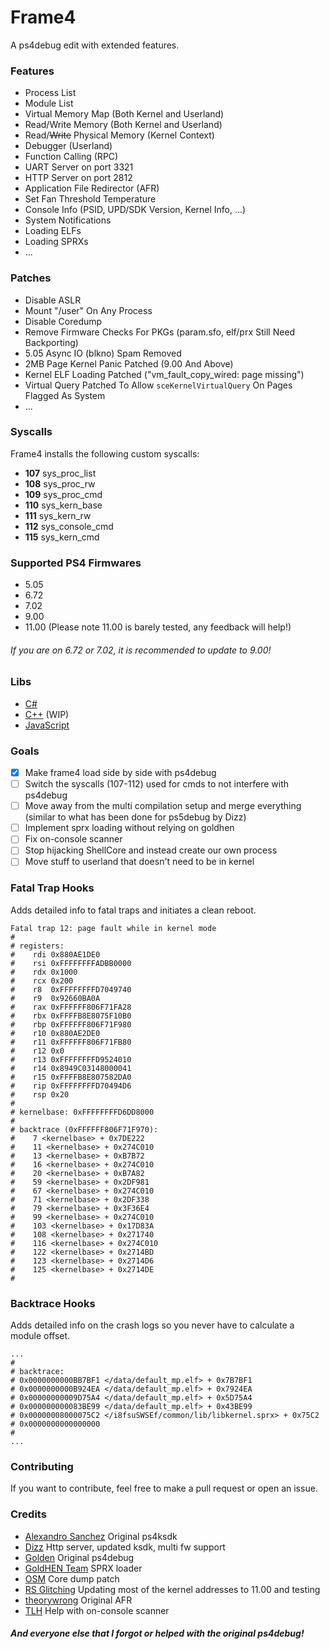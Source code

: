 # Frame4
A ps4debug edit with extended features.

### Features
- Process List
- Module List
- Virtual Memory Map (Both Kernel and Userland)
- Read/Write Memory (Both Kernel and Userland)
- Read/~~Write~~ Physical Memory (Kernel Context)
- Debugger (Userland)
- Function Calling (RPC)
- UART Server on port 3321
- HTTP Server on port 2812
- Application File Redirector (AFR)
- Set Fan Threshold Temperature
- Console Info (PSID, UPD/SDK Version, Kernel Info, ...)
- System Notifications
- Loading ELFs
- Loading SPRXs
- ...

### Patches
- Disable ASLR
- Mount "/user" On Any Process
- Disable Coredump
- Remove Firmware Checks For PKGs (param.sfo, elf/prx Still Need Backporting)
- 5.05 Async IO (blkno) Spam Removed
- 2MB Page Kernel Panic Patched (9.00 And Above)
- Kernel ELF Loading Patched ("vm_fault_copy_wired: page missing")
- Virtual Query Patched To Allow `sceKernelVirtualQuery` On Pages Flagged As System
- ...

### Syscalls
Frame4 installs the following custom syscalls:
- **107** sys_proc_list
- **108** sys_proc_rw
- **109** sys_proc_cmd
- **110** sys_kern_base
- **111** sys_kern_rw
- **112** sys_console_cmd
- **115** sys_kern_cmd

### Supported PS4 Firmwares
- 5.05
- 6.72
- 7.02
- 9.00
- 11.00 (Please note 11.00 is barely tested, any feedback will help!)
###### If you are on 6.72 or 7.02, it is recommended to update to 9.00!

### Libs
- [C#](https://github.com/DeathRGH/libframe4-cs)
- [C++](https://github.com/DeathRGH/libframe4-cpp) (WIP)
- [JavaScript](https://github.com/DeathRGH/libframe4-js)

### Goals
- [x] Make frame4 load side by side with ps4debug
- [ ] Switch the syscalls (107-112) used for cmds to not interfere with ps4debug
- [ ] Move away from the multi compilation setup and merge everything (similar to what has been done for ps5debug by Dizz)
- [ ] Implement sprx loading without relying on goldhen
- [ ] Fix on-console scanner
- [ ] Stop hijacking ShellCore and instead create our own process
- [ ] Move stuff to userland that doesn't need to be in kernel

### Fatal Trap Hooks
Adds detailed info to fatal traps and initiates a clean reboot.
```
Fatal trap 12: page fault while in kernel mode
#
# registers:
#    rdi 0x880AE1DE0
#    rsi 0xFFFFFFFFADBB0000
#    rdx 0x1000
#    rcx 0x200
#    r8  0xFFFFFFFFD7049740
#    r9  0x92660BA0A
#    rax 0xFFFFFF806F71FA28
#    rbx 0xFFFFB8E8075F10B0
#    rbp 0xFFFFFF806F71F980
#    r10 0x880AE2DE0
#    r11 0xFFFFFF806F71FB80
#    r12 0x0
#    r13 0xFFFFFFFFD9524010
#    r14 0x8949C03148000041
#    r15 0xFFFFB8E807582DA0
#    rip 0xFFFFFFFFD70494D6
#    rsp 0x20
#
# kernelbase: 0xFFFFFFFFD6DD8000
#
# backtrace (0xFFFFFF806F71F970):
#    7 <kernelbase> + 0x7DE222
#    11 <kernelbase> + 0x274C010
#    13 <kernelbase> + 0xB7B72
#    16 <kernelbase> + 0x274C010
#    20 <kernelbase> + 0xB7A82
#    59 <kernelbase> + 0x2DF981
#    67 <kernelbase> + 0x274C010
#    71 <kernelbase> + 0x2DF338
#    79 <kernelbase> + 0x3F36E4
#    99 <kernelbase> + 0x274C010
#    103 <kernelbase> + 0x17D83A
#    108 <kernelbase> + 0x271740
#    116 <kernelbase> + 0x274C010
#    122 <kernelbase> + 0x2714BD
#    123 <kernelbase> + 0x2714D6
#    125 <kernelbase> + 0x2714DE
#
```

### Backtrace Hooks
Adds detailed info on the crash logs so you never have to calculate a module offset.
```
...
#
# backtrace:
# 0x0000000000BB7BF1 </data/default_mp.elf> + 0x7B7BF1
# 0x0000000000B924EA </data/default_mp.elf> + 0x7924EA
# 0x00000000009D75A4 </data/default_mp.elf> + 0x5D75A4
# 0x000000000083BE99 </data/default_mp.elf> + 0x43BE99
# 0x00000008000075C2 </i8fsuSWSEf/common/lib/libkernel.sprx> + 0x75C2
# 0x0000000000000000
#
...
```

### Contributing
If you want to contribute, feel free to make a pull request or open an issue.

### Credits
- [Alexandro Sanchez](https://github.com/AlexAltea) Original ps4ksdk
- [Dizz](https://twitter.com/DizzMods) Http server, updated ksdk, multi fw support
- [Golden]() Original ps4debug
- [GoldHEN Team](https://github.com/GoldHEN) SPRX loader
- [OSM](https://twitter.com/LegendaryOSM) Core dump patch
- [RS Glitching](https://www.youtube.com/@RSGLITCHING) Updating most of the kernel addresses to 11.00 and testing
- [theorywrong](https://twitter.com/TheoryWrong) Original AFR
- [TLH](https://github.com/TetzkatLipHoka) Help with on-console scanner

##### And everyone else that I forgot or helped with the original ps4debug!
